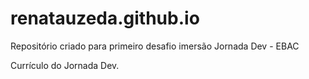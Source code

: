 # renatauzeda.github.io
Repositório criado para primeiro desafio imersão Jornada Dev - EBAC

Currículo do Jornada Dev.

